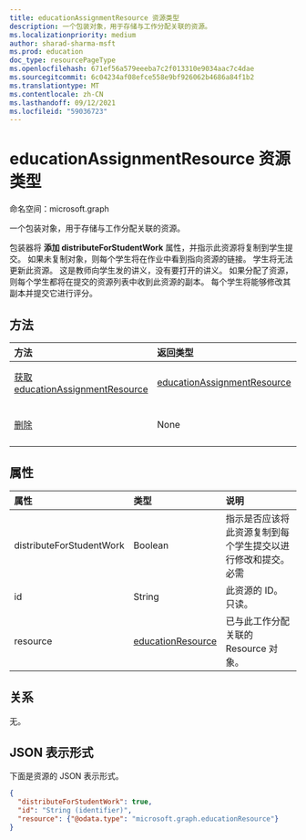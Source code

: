 ```yaml
---
title: educationAssignmentResource 资源类型
description: 一个包装对象，用于存储与工作分配关联的资源。
ms.localizationpriority: medium
author: sharad-sharma-msft
ms.prod: education
doc_type: resourcePageType
ms.openlocfilehash: 671ef56a579eeeba7c2f013310e9034aac7c4dae
ms.sourcegitcommit: 6c04234af08efce558e9bf926062b4686a84f1b2
ms.translationtype: MT
ms.contentlocale: zh-CN
ms.lasthandoff: 09/12/2021
ms.locfileid: "59036723"
---
```

# <a name="educationassignmentresource-resource-type"></a>educationAssignmentResource 资源类型

命名空间：microsoft.graph

一个包装对象，用于存储与工作分配关联的资源。 

包装器将 **添加 distributeForStudentWork** 属性，并指示此资源将复制到学生提交。  如果未复制对象，则每个学生将在作业中看到指向资源的链接。 学生将无法更新此资源。 这是教师向学生发的讲义，没有要打开的讲义。 如果分配了资源，则每个学生都将在提交的资源列表中收到此资源的副本。 每个学生将能够修改其副本并提交它进行评分。


## <a name="methods"></a>方法

| 方法           | 返回类型    |说明|
|:---------------|:--------|:----------|
|[获取 educationAssignmentResource](../api/educationassignmentresource-get.md) | [educationAssignmentResource](educationassignmentresource.md) |读取 **educationAssignmentResource 对象的属性和** 关系。|
|[删除](../api/educationassignmentresource-delete.md) | None |删除 **educationAssignmentResource** 对象。 |

## <a name="properties"></a>属性
| 属性     | 类型   |说明|
|:---------------|:--------|:----------|
|distributeForStudentWork|Boolean|指示是否应该将此资源复制到每个学生提交以进行修改和提交。 必需|
|id|String| 此资源的 ID。 只读。|
|resource|[educationResource](educationresource.md)|已与此工作分配关联的 Resource 对象。|

## <a name="relationships"></a>关系
无。


## <a name="json-representation"></a>JSON 表示形式

下面是资源的 JSON 表示形式。

<!-- {
  "blockType": "resource",
  "optionalProperties": [

  ],
  "@odata.type": "microsoft.graph.educationAssignmentResource"
}-->

```json
{
  "distributeForStudentWork": true,
  "id": "String (identifier)",
  "resource": {"@odata.type": "microsoft.graph.educationResource"}
}

```

<!-- uuid: 8fcb5dbc-d5aa-4681-8e31-b001d5168d79
2015-10-25 14:57:30 UTC -->
<!--
{
  "type": "#page.annotation",
  "description": "educationAssignmentResource resource",
  "keywords": "",
  "section": "documentation",
  "tocPath": "",
  "suppressions": []
}
-->


